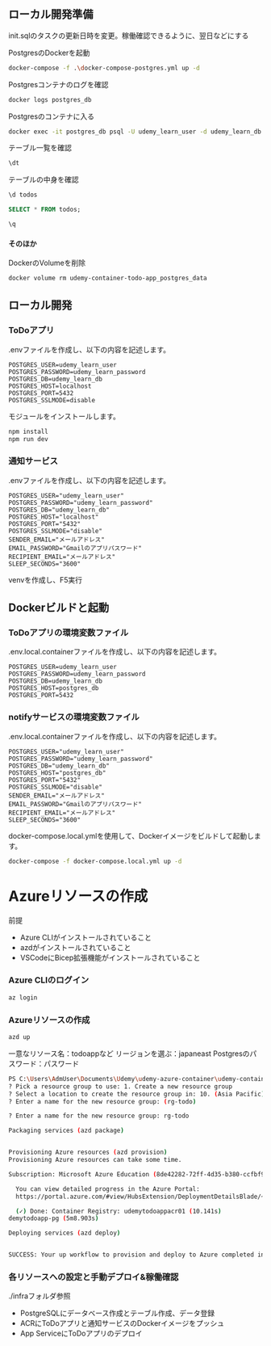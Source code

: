 

## ローカル開発準備
init.sqlのタスクの更新日時を変更。稼働確認できるように、翌日などにする

PostgresのDockerを起動
```bash
docker-compose -f .\docker-compose-postgres.yml up -d
```

Postgresコンテナのログを確認
```bash
docker logs postgres_db
```

Postgresのコンテナに入る
```bash
docker exec -it postgres_db psql -U udemy_learn_user -d udemy_learn_db
```

テーブル一覧を確認
```sql
\dt
```

テーブルの中身を確認
```sql
\d todos
```

```sql
SELECT * FROM todos;
```

```sql
\q
```

#### そのほか
DockerのVolumeを削除
```bash
docker volume rm udemy-container-todo-app_postgres_data
```

## ローカル開発
### ToDoアプリ
.envファイルを作成し、以下の内容を記述します。
```env
POSTGRES_USER=udemy_learn_user
POSTGRES_PASSWORD=udemy_learn_password
POSTGRES_DB=udemy_learn_db
POSTGRES_HOST=localhost
POSTGRES_PORT=5432
POSTGRES_SSLMODE=disable
```

モジュールをインストールします。
```bash
npm install
npm run dev
```

### 通知サービス
.envファイルを作成し、以下の内容を記述します。
```env
POSTGRES_USER="udemy_learn_user"
POSTGRES_PASSWORD="udemy_learn_password"
POSTGRES_DB="udemy_learn_db"
POSTGRES_HOST="localhost"
POSTGRES_PORT="5432"
POSTGRES_SSLMODE="disable"
SENDER_EMAIL="メールアドレス"
EMAIL_PASSWORD="Gmailのアプリパスワード"
RECIPIENT_EMAIL="メールアドレス"
SLEEP_SECONDS="3600"
```

venvを作成し、F5実行


## Dockerビルドと起動

### ToDoアプリの環境変数ファイル
.env.local.containerファイルを作成し、以下の内容を記述します。
```env
POSTGRES_USER=udemy_learn_user
POSTGRES_PASSWORD=udemy_learn_password
POSTGRES_DB=udemy_learn_db
POSTGRES_HOST=postgres_db
POSTGRES_PORT=5432
```

### notifyサービスの環境変数ファイル
.env.local.containerファイルを作成し、以下の内容を記述します。
```env
POSTGRES_USER="udemy_learn_user"
POSTGRES_PASSWORD="udemy_learn_password"
POSTGRES_DB="udemy_learn_db"
POSTGRES_HOST="postgres_db"
POSTGRES_PORT="5432"
POSTGRES_SSLMODE="disable"
SENDER_EMAIL="メールアドレス"
EMAIL_PASSWORD="Gmailのアプリパスワード"
RECIPIENT_EMAIL="メールアドレス"
SLEEP_SECONDS="3600"
```

docker-compose.local.ymlを使用して、Dockerイメージをビルドして起動します。
```bash
docker-compose -f docker-compose.local.yml up -d
```

# Azureリソースの作成
前提
- Azure CLIがインストールされていること
- azdがインストールされていること
- VSCodeにBicep拡張機能がインストールされていること

### Azure CLIのログイン
```bash
az login
```

### Azureリソースの作成
```bash
azd up
```

一意なリソース名：todoappなど
リージョンを選ぶ：japaneast
Postgresのパスワード：パスワード

```bash
PS C:\Users\AdmUser\Documents\Udemy\udemy-azure-container\udemy-container-todo-base> azd up
? Pick a resource group to use: 1. Create a new resource group
? Select a location to create the resource group in: 10. (Asia Pacific) Japan East (japaneast)
? Enter a name for the new resource group: (rg-todo) 

? Enter a name for the new resource group: rg-todo

Packaging services (azd package)


Provisioning Azure resources (azd provision)
Provisioning Azure resources can take some time.

Subscription: Microsoft Azure Education (8de42282-72ff-4d35-b380-ccfbf9e8f3fd)

  You can view detailed progress in the Azure Portal:
  https://portal.azure.com/#view/HubsExtension/DeploymentDetailsBlade/~/overview/id/%2Fsubscriptions%2F8de42282-72ff-4d35-b380-ccfbf9e8f3fd%2FresourceGroups%2Frg-todo%2Fproviders%2FMicrosoft.Resources%2Fdeployments%2Ftodo-1749365118

  (✓) Done: Container Registry: udemytodoappacr01 (10.141s)
demytodoapp-pg (5m8.903s)

Deploying services (azd deploy)


SUCCESS: Your up workflow to provision and deploy to Azure completed in 5 minutes 28 seconds.
```

### 各リソースへの設定と手動デプロイ&稼働確認
./infraフォルダ参照

- PostgreSQLにデータベース作成とテーブル作成、データ登録
- ACRにToDoアプリと通知サービスのDockerイメージをプッシュ
- App ServiceにToDoアプリのデプロイ